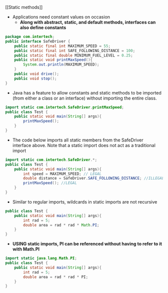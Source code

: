 [[Static methods]]

- Applications need constant values on occasion
	- **Along with abstract, static, and default methods, interfaces can also define constants**

```java
package com.intertech;
public interface SafeDriver {
	public static final int MAXIMUM_SPEED = 55;
	public static final int SAFE_FOLLOWING_DISTANCE = 100;
	public static final double MINIMUM_FUEL_LEVEL = 0.25;
	public static void printMaxSpeed(){
		System.out.println(MAXIMUM_SPEED);
	}
	public void drive();
	public void stop();
}
```

- Java has a feature to allow constants and static methods to be imported (from either a class or an interface) without importing the entire class.

```java
import static com.intertech.SafeDriver.printMaxSpeed;
public class Test {
	public static void main(String[] args){
		printMaxSpeed();
	}
}
```

- The code below imports all static members from the SafeDriver interface above. Note that a static import does not act as a traditional import

```java
import static com.intertech.SafeDriver.*;
public class Test {
	public static void main(String[] args){
		int speed = MAXIMUM_SPEED; // LEGAL
		double distance = SafeDriver.SAFE_FOLLOWING_DISTANCE; //ILLEGAL
		printMaxSpeed(); //LEGAL
	}
}
```

- Similar to regular imports, wildcards in static imports are not recursive


```java
public class Test {
	public static void main(String[] args){
		int rad = 5;
		double area = rad * rad * Math.PI;
	}
}
```

- **USING static imports, PI can be referenced without having to refer to it with Math.PI**

```java
import static java.lang.Math.PI;
public class Test {
	public static void main(String[] args){
		int rad = 5;
		double area = rad * rad * PI;
	}
}
```

